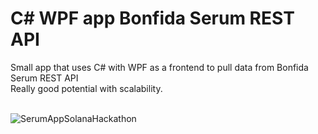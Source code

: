# C# WPF app Bonfida Serum REST API
Small app that uses C# with WPF as a frontend to pull data from Bonfida Serum REST API<br/>
Really good potential with scalability. <br/><br/>

![SerumAppSolanaHackathon](https://user-images.githubusercontent.com/79005234/109566184-d1259c80-7ae3-11eb-8292-646089b8b3eb.png)
